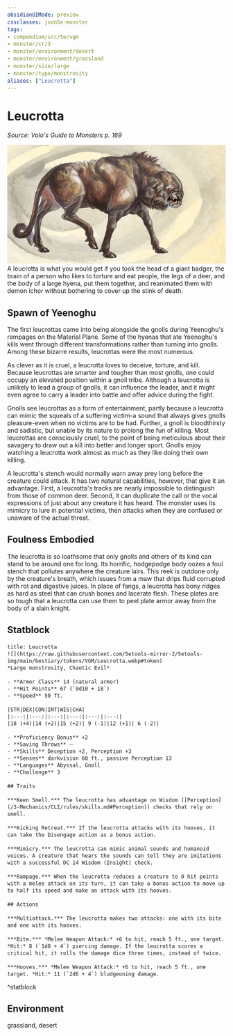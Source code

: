 ```yaml
---
obsidianUIMode: preview
cssclasses: json5e-monster
tags:
- compendium/src/5e/vgm
- monster/cr/3
- monster/environment/desert
- monster/environment/grassland
- monster/size/large
- monster/type/monstrosity
aliases: ["Leucrotta"]
---
```

# Leucrotta
*Source: Volo's Guide to Monsters p. 169*  

![](https://raw.githubusercontent.com/5etools-mirror-2/5etools-img/main/bestiary/VGM/Leucrotta.webp#right)  
A leucrotta is what you would get if you took the head of a giant badger, the brain of a person who likes to torture and eat people, the legs of a deer, and the body of a large hyena, put them together, and reanimated them with demon ichor without bothering to cover up the stink of death.

## Spawn of Yeenoghu

The first leucrottas came into being alongside the gnolls during Yeenoghu's rampages on the Material Plane. Some of the hyenas that ate Yeenoghu's kills went through different transformations rather than turning into gnolls. Among these bizarre results, leucrottas were the most numerous.

As clever as it is cruel, a leucrotta loves to deceive, torture, and kill. Because leucrottas are smarter and tougher than most gnolls, one could occupy an elevated position within a gnoll tribe. Although a leucrotta is unlikely to lead a group of gnolls, it can influence the leader, and it might even agree to carry a leader into battle and offer advice during the fight.

Gnolls see leucrottas as a form of entertainment, partly because a leucrotta can mimic the squeals of a suffering victim-a sound that always gives gnolls pleasure-even when no victims are to be had. Further, a gnoll is bloodthirsty and sadistic, but unable by its nature to prolong the fun of killing. Most leucrottas are consciously cruel, to the point of being meticulous about their savagery to draw out a kill into better and longer sport. Gnolls enjoy watching a leucrotta work almost as much as they like doing their own killing.

A leucrotta's stench would normally warn away prey long before the creature could attack. It has two natural capabilities, however, that give it an advantage. First, a leucrotta's tracks are nearly impossible to distinguish from those of common deer. Second, it can duplicate the call or the vocal expressions of just about any creature it has heard. The monster uses its mimicry to lure in potential victims, then attacks when they are confused or unaware of the actual threat.

## Foulness Embodied

The leucrotta is so loathsome that only gnolls and others of its kind can stand to be around one for long. Its horrific, hodgepodge body oozes a foul stench that pollutes anywhere the creature lairs. This reek is outdone only by the creature's breath, which issues from a maw that drips fluid corrupted with rot and digestive juices. In place of fangs, a leucrotta has bony ridges as hard as steel that can crush bones and lacerate flesh. These plates are so tough that a leucrotta can use them to peel plate armor away from the body of a slain knight.


## Statblock

```ad-statblock
title: Leucrotta
![](https://raw.githubusercontent.com/5etools-mirror-2/5etools-img/main/bestiary/tokens/VGM/Leucrotta.webp#token)
*Large monstrosity, Chaotic Evil*

- **Armor Class** 14 (natural armor)
- **Hit Points** 67 (`9d10 + 18`) 
- **Speed** 50 ft.

|STR|DEX|CON|INT|WIS|CHA|
|:---:|:---:|:---:|:---:|:---:|:---:|
|18 (+4)|14 (+2)|15 (+2)| 9 (-1)|12 (+1)| 6 (-2)|

- **Proficiency Bonus** +2
- **Saving Throws** ⏤
- **Skills** Deception +2, Perception +3
- **Senses** darkvision 60 ft., passive Perception 13
- **Languages** Abyssal, Gnoll
- **Challenge** 3

## Traits

***Keen Smell.*** The leucrotta has advantage on Wisdom ([Perception](/3-Mechanics/CLI/rules/skills.md#Perception)) checks that rely on smell.

***Kicking Retreat.*** If the leucrotta attacks with its hooves, it can take the Disengage action as a bonus action.

***Mimicry.*** The leucrotta can mimic animal sounds and humanoid voices. A creature that hears the sounds can tell they are imitations with a successful DC 14 Wisdom (Insight) check.

***Rampage.*** When the leucrotta reduces a creature to 0 hit points with a melee attack on its turn, it can take a bonus action to move up to half its speed and make an attack with its hooves.

## Actions

***Multiattack.*** The leucrotta makes two attacks: one with its bite and one with its hooves.

***Bite.*** *Melee Weapon Attack:* +6 to hit, reach 5 ft., one target. *Hit:* 8 (`1d8 + 4`) piercing damage. If the leucrotta scores a critical hit, it rolls the damage dice three times, instead of twice.

***Hooves.*** *Melee Weapon Attack:* +6 to hit, reach 5 ft., one target. *Hit:* 11 (`2d6 + 4`) bludgeoning damage.
```
^statblock

## Environment

grassland, desert